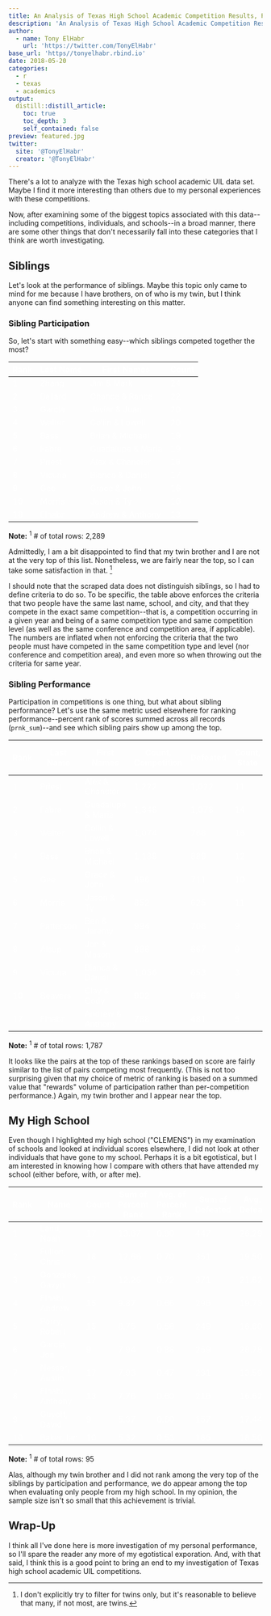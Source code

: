```yaml
---
title: An Analysis of Texas High School Academic Competition Results, Part 5 - Miscellaneous
description: 'An Analysis of Texas High School Academic Competition Results, Part 5 - Miscellaneous'
author:
  - name: Tony ElHabr
    url: 'https://twitter.com/TonyElHabr'
base_url: 'https//tonyelhabr.rbind.io'
date: 2018-05-20
categories:
  - r
  - texas
  - academics
output: 
  distill::distill_article:
    toc: true
    toc_depth: 3
    self_contained: false
preview: featured.jpg
twitter:
  site: '@TonyElHabr'
  creator: '@TonyElHabr'
---
```


There's a lot to analyze with the Texas high school academic UIL data
set. Maybe I find it more interesting than others due to my personal
experiences with these competitions.

Now, after examining some of the biggest topics associated with this
data--including competitions, individuals, and schools--in a broad
manner, there are some other things that don't necessarily fall into
these categories that I think are worth investigating.

Siblings
--------

Let's look at the performance of siblings. Maybe this topic only came to
mind for me because I have brothers, on of who is my twin, but I think
anyone can find something interesting on this matter.

### Sibling Participation

So, let's start with something easy--which siblings competed together
the most?

<table class="table" style="margin-left: auto; margin-right: auto; color: #ffffff;">
<thead>
<tr>
<th>Rank</th>
<th>Last Name</th>
<th>First Names</th>
<th>Count</th>
</tr>
</thead>
<tbody>
<tr class="odd">
<td>1</td>
<td>Zhang</td>
<td>Jim &amp; Mark</td>
<td>24</td>
</tr>
<tr class="even">
<td>2</td>
<td>Ballard</td>
<td>Chance &amp; Rance</td>
<td>22</td>
</tr>
<tr class="odd">
<td>3</td>
<td>Garcia</td>
<td>Javier &amp; Juan</td>
<td>20</td>
</tr>
<tr class="even">
<td>4</td>
<td>Walter</td>
<td>Collin &amp; Lowell</td>
<td>20</td>
</tr>
<tr class="odd">
<td>5</td>
<td>Bass</td>
<td>Brian &amp; Michael</td>
<td>19</td>
</tr>
<tr class="even">
<td>6</td>
<td>Fabre</td>
<td>Guadalupe &amp; Maria</td>
<td>19</td>
</tr>
<tr class="odd">
<td>7</td>
<td>Priest</td>
<td>Alex &amp; Chandler</td>
<td>18</td>
</tr>
<tr class="even">
<td>8</td>
<td>Vicuna</td>
<td>Bianca &amp; Daniel</td>
<td>17</td>
</tr>
<tr class="odd">
<td>9</td>
<td>Gee</td>
<td>Grace &amp; John</td>
<td>16</td>
</tr>
<tr class="even">
<td>10</td>
<td>Morris</td>
<td>Jason &amp; Ty</td>
<td>16</td>
</tr>
<tr class="odd">
<td>18</td>
<td>Elhabr</td>
<td>Andrew &amp; Anthony</td>
<td>13</td>
</tr>
</tbody>
</table>

**Note:** <sup>1</sup> \# of total rows: 2,289

Admittedly, I am a bit
disappointed to find that my twin brother and I are not at the very top
of this list. Nonetheless, we are fairly near the top, so I can take
some satisfaction in that. [^1]

I should note that the scraped data does not distinguish siblings, so I
had to define criteria to do so. To be specific, the table above
enforces the criteria that two people have the same last name, school,
and city, and that they compete in the exact same competition--that is,
a competition occurring in a given year and being of a same competition
type and same competition level (as well as the same conference and
competition area, if applicable). The numbers are inflated when not
enforcing the criteria that the two people must have competed in the
same competition type and level (nor conference and competition area),
and even more so when throwing out the criteria for same year.

### Sibling Performance

Participation in competitions is one thing, but what about sibling
performance? Let's use the same metric used elsewhere for ranking
performance--percent rank of scores summed across all records
(`prnk_sum`)--and see which sibling pairs show up among the top.

<table class="table" style="margin-left: auto; margin-right: auto; color: #ffffff;">
<thead>
<tr>
<th>Rank</th>
<th>Last Name</th>
<th>First Names</th>
<th>Count, Competition</th>
<th>Defeated</th>
<th>Count, State</th>
<th>Total Percent Rank</th>
<th>Best Rank</th>
</tr>
</thead>
<tbody>
<tr class="odd">
<td>1</td>
<td>Priest</td>
<td>Alex &amp; Chandler</td>
<td>1,222</td>
<td>1,022</td>
<td>11</td>
<td>31.73</td>
<td>72</td>
</tr>
<tr class="even">
<td>2</td>
<td>Fabre</td>
<td>Guadalupe &amp; Maria</td>
<td>1,348</td>
<td>1,078</td>
<td>14</td>
<td>30.31</td>
<td>76</td>
</tr>
<tr class="odd">
<td>3</td>
<td>Walter</td>
<td>Collin &amp; Lowell</td>
<td>1,074</td>
<td>768</td>
<td>16</td>
<td>29.99</td>
<td>80</td>
</tr>
<tr class="even">
<td>4</td>
<td>Bass</td>
<td>Brian &amp; Michael</td>
<td>1,138</td>
<td>889</td>
<td>12</td>
<td>29.62</td>
<td>76</td>
</tr>
<tr class="odd">
<td>5</td>
<td>Gee</td>
<td>Grace &amp; John</td>
<td>896</td>
<td>711</td>
<td>10</td>
<td>26.28</td>
<td>64</td>
</tr>
<tr class="even">
<td>6</td>
<td>Morris</td>
<td>Jason &amp; Ty</td>
<td>852</td>
<td>625</td>
<td>11</td>
<td>24.13</td>
<td>64</td>
</tr>
<tr class="odd">
<td>7</td>
<td>Patterson</td>
<td>Ben &amp; Jeremy</td>
<td>994</td>
<td>708</td>
<td>9</td>
<td>22.30</td>
<td>62</td>
</tr>
<tr class="even">
<td>8</td>
<td>Alsup</td>
<td>Jon &amp; Mason</td>
<td>886</td>
<td>667</td>
<td>9</td>
<td>22.18</td>
<td>56</td>
</tr>
<tr class="odd">
<td>9</td>
<td>Vicuna</td>
<td>Bianca &amp; Daniel</td>
<td>1,056</td>
<td>653</td>
<td>3</td>
<td>21.39</td>
<td>68</td>
</tr>
<tr class="even">
<td>10</td>
<td>Beavers</td>
<td>Clay &amp; Cody</td>
<td>902</td>
<td>696</td>
<td>8</td>
<td>20.71</td>
<td>52</td>
</tr>
<tr class="odd">
<td>17</td>
<td>Elhabr</td>
<td>Andrew &amp; Anthony</td>
<td>788</td>
<td>481</td>
<td>5</td>
<td>16.89</td>
<td>52</td>
</tr>
</tbody>
</table>

**Note:** <sup>1</sup> \# of total rows: 1,787

It looks like the pairs at the top of these rankings based on score are
fairly similar to the list of pairs competing most frequently. (This is
not too surprising given that my choice of metric of ranking is based on
a summed value that "rewards" volume of participation rather than
per-competition performance.) Again, my twin brother and I appear near
the top.

My High School
--------------

Even though I highlighted my high school ("CLEMENS") in my examination
of schools and looked at individual scores elsewhere, I did not look at
other individuals that have gone to my school. Perhaps it is a bit
egotistical, but I am interested in knowing how I compare with others
that have attended my school (either before, with, or after me).

<table class="table" style="margin-left: auto; margin-right: auto; color: #ffffff;">
<thead>
<tr>
<th>Rank</th>
<th>Name</th>
<th>Count</th>
<th>Sum of Percent Rank</th>
<th>Avg. of Percent Rank</th>
<th>Sum of Defeated</th>
<th>Avg. of Defeated</th>
<th>Sum of Advanced</th>
</tr>
</thead>
<tbody>
<tr class="odd">
<td>1</td>
<td>Land, Noah</td>
<td>17</td>
<td>13.67</td>
<td>0.80</td>
<td>447</td>
<td>26.29</td>
<td>14</td>
</tr>
<tr class="even">
<td>2</td>
<td>Fulton, Chris</td>
<td>18</td>
<td>12.66</td>
<td>0.70</td>
<td>351</td>
<td>19.50</td>
<td>16</td>
</tr>
<tr class="odd">
<td>3</td>
<td>Gonzales, Gavyn</td>
<td>17</td>
<td>12.26</td>
<td>0.72</td>
<td>371</td>
<td>21.82</td>
<td>15</td>
</tr>
<tr class="even">
<td>4</td>
<td>Elhabr, Andrew</td>
<td>15</td>
<td>9.87</td>
<td>0.66</td>
<td>296</td>
<td>19.73</td>
<td>11</td>
</tr>
<tr class="odd">
<td>5</td>
<td>Perry, Robert</td>
<td>15</td>
<td>8.75</td>
<td>0.58</td>
<td>249</td>
<td>16.60</td>
<td>10</td>
</tr>
<tr class="even">
<td>6</td>
<td>Garcia, Jon</td>
<td>9</td>
<td>7.94</td>
<td>0.88</td>
<td>259</td>
<td>28.78</td>
<td>6</td>
</tr>
<tr class="odd">
<td>7</td>
<td>Nesser, Austin</td>
<td>17</td>
<td>7.93</td>
<td>0.47</td>
<td>231</td>
<td>13.59</td>
<td>15</td>
</tr>
<tr class="even">
<td>8</td>
<td>Elhabr, Anthony</td>
<td>13</td>
<td>7.76</td>
<td>0.60</td>
<td>216</td>
<td>16.62</td>
<td>10</td>
</tr>
<tr class="odd">
<td>9</td>
<td>Guyott, David</td>
<td>9</td>
<td>5.37</td>
<td>0.60</td>
<td>157</td>
<td>17.44</td>
<td>7</td>
</tr>
<tr class="even">
<td>10</td>
<td>Baker, Ian</td>
<td>10</td>
<td>5.32</td>
<td>0.53</td>
<td>185</td>
<td>18.50</td>
<td>8</td>
</tr>
</tbody>
</table>

**Note:** <sup>1</sup> \# of total rows: 95

Alas, although my twin brother and I did not rank among the very top of
the siblings by participation and performance, we do appear among the
top when evaluating only people from my high school. In my opinion, the
sample size isn't so small that this achievement is trivial.

Wrap-Up
-------

I think all I've done here is more investigation of my personal
performance, so I'll spare the reader any more of my egotistical
exporation. And, with that said, I think this is a good point to bring
an end to my investigation of Texas high school academic UIL
competitions.

[^1]: I don't explicitly try to filter for twins only, but it's reasonable to believe that many, if not most, are twins.
